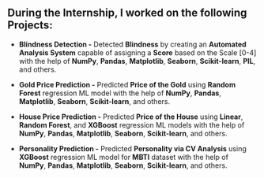 ## During the Internship, I worked on the following Projects: 

- **Blindness Detection -** Detected **Blindness** by creating an **Automated Analysis System** capable of assigning a **Score** based on the Scale [0-4] with the help of **NumPy**, **Pandas**, **Matplotlib**, **Seaborn**, **Scikit-learn**, **PIL**, and others.

- **Gold Price Prediction -** Predicted **Price of the Gold** using **Random Forest** regression ML model with the help of **NumPy**, **Pandas**, **Matplotlib**, **Seaborn**, **Scikit-learn**, and others.

- **House Price Prediction -** Predicted **Price of the House** using **Linear**, **Random Forest**, and **XGBoost** regression ML models with the help of **NumPy**, **Pandas**, **Matplotlib**, **Seaborn**, **Scikit-learn**, and others.

- **Personality Prediction -** Predicted **Personality via CV Analysis** using **XGBoost** regression ML model for **MBTI** dataset with the help of **NumPy**, **Pandas**, **Matplotlib**, **Seaborn**, **Scikit-learn**, and others.
